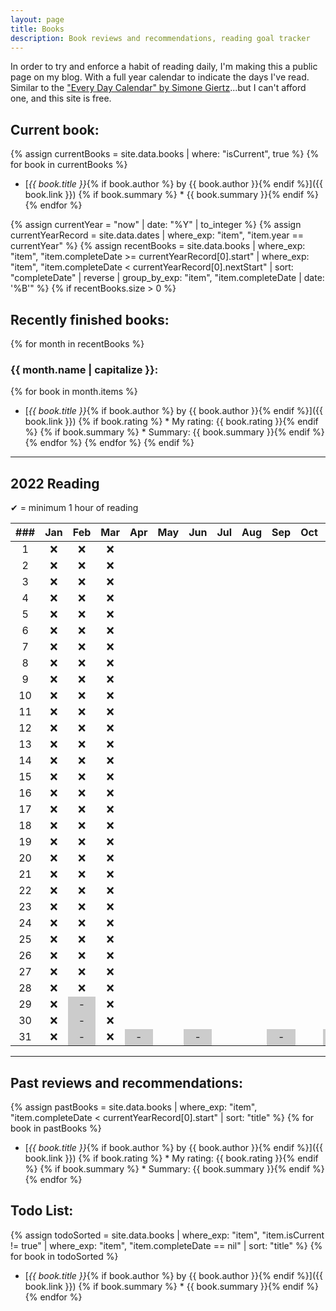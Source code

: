 ```yaml
---
layout: page
title: Books
description: Book reviews and recommendations, reading goal tracker
---
```


<style>
    li {
        margin-bottom: 5px;
    }

    /* non-existent days - MonthNum+1 */
    /* feb */
    table tbody tr:nth-child(29) td:nth-child(3), /* jekyll code to make conditional if leap year? lol */
    table tbody tr:nth-child(30) td:nth-child(3),
    table tbody tr:nth-child(31) td:nth-child(3),
    /* apr */
    table tbody tr:nth-child(31) td:nth-child(5),
    /* jun */
    table tbody tr:nth-child(31) td:nth-child(7),
    /* aug */
    table tbody tr:nth-child(31) td:nth-child(10),
    /* nov */
    table tbody tr:nth-child(31) td:nth-child(12) {
        background-color: #cccccc;
    }
</style>

In order to try and enforce a habit of reading daily, I'm making this a public page on my blog. With a full year calendar to indicate the days I've read. Similar to the ["Every Day Calendar" by Simone Giertz](https://www.simonegiertz.com/every-day-calendar)...but I can't afford one, and this site is free.

## Current book:
{% assign currentBooks = site.data.books | where: "isCurrent", true %}
{% for book in currentBooks %}
* [*{{ book.title }}*{% if book.author %} by {{ book.author }}{% endif %}]({{ book.link }})
{% if book.summary %}  * {{ book.summary }}{% endif %}
{% endfor %}

<!--
    What a mess...Jekyll does not handle dates very well. So I had to come up with this hack.
    I created a .yml file with just start and "nextStart" dates. For some reason, Jekyll does
    not have a way to convert a string to a date type, only the other way around. So I got around
    that using the .yml data file.

    Then I look up the date record corresponding to the current year and use those for filtering.
-->
{% assign currentYear = "now" | date: "%Y" | to_integer %}
{% assign currentYearRecord = site.data.dates | where_exp: "item", "item.year == currentYear" %}
{% assign recentBooks = site.data.books
        | where_exp: "item", "item.completeDate >= currentYearRecord[0].start"
        | where_exp: "item", "item.completeDate < currentYearRecord[0].nextStart"
        | sort: "completeDate" | reverse
        | group_by_exp: "item", "item.completeDate | date: '%B'"
%}
{% if recentBooks.size > 0 %}
## Recently finished books:

{% for month in recentBooks %}
### {{ month.name | capitalize }}:
{% for book in month.items %}
* [*{{ book.title }}*{% if book.author %} by {{ book.author }}{% endif %}]({{ book.link }})
{% if book.rating %}  * My rating: {{ book.rating }}{% endif %}
{% if book.summary %}  * Summary: {{ book.summary }}{% endif %}
{% endfor %}
{% endfor %}
{% endif %}

----

## 2022 Reading

✔ = minimum 1 hour of reading

| ###  | Jan  | Feb  | Mar  | Apr  | May  | Jun  | Jul  | Aug  | Sep  | Oct  | Nov  | Dec  |
| :--: | :--: | :--: | :--: | :--: | :--: | :--: | :--: | :--: | :--: | :--: | :--: | :--: |
|  1   |  ❌  |  ❌  |  ❌  |      |      |      |      |      |      |      |      |      |
|  2   |  ❌  |  ❌  |  ❌  |      |      |      |      |      |      |      |      |      |
|  3   |  ❌  |  ❌  |  ❌  |      |      |      |      |      |      |      |      |      |
|  4   |  ❌  |  ❌  |  ❌  |      |      |      |      |      |      |      |      |      |
|  5   |  ❌  |  ❌  |  ❌  |      |      |      |      |      |      |      |      |      |
|  6   |  ❌  |  ❌  |  ❌  |      |      |      |      |      |      |      |      |      |
|  7   |  ❌  |  ❌  |  ❌  |      |      |      |      |      |      |      |      |      |
|  8   |  ❌  |  ❌  |  ❌  |      |      |      |      |      |      |      |      |      |
|  9   |  ❌  |  ❌  |  ❌  |      |      |      |      |      |      |      |      |      |
|  10  |  ❌  |  ❌  |  ❌  |      |      |      |      |      |      |      |      |      |
|  11  |  ❌  |  ❌  |  ❌  |      |      |      |      |      |      |      |      |      |
|  12  |  ❌  |  ❌  |  ❌  |      |      |      |      |      |      |      |      |      |
|  13  |  ❌  |  ❌  |  ❌  |      |      |      |      |      |      |      |      |      |
|  14  |  ❌  |  ❌  |  ❌  |      |      |      |      |      |      |      |      |      |
|  15  |  ❌  |  ❌  |  ❌  |      |      |      |      |      |      |      |      |      |
|  16  |  ❌  |  ❌  |  ❌  |      |      |      |      |      |      |      |      |      |
|  17  |  ❌  |  ❌  |  ❌  |      |      |      |      |      |      |      |      |      |
|  18  |  ❌  |  ❌  |  ❌  |      |      |      |      |      |      |      |      |      |
|  19  |  ❌  |  ❌  |  ❌  |      |      |      |      |      |      |      |      |      |
|  20  |  ❌  |  ❌  |  ❌  |      |      |      |      |      |      |      |      |      |
|  21  |  ❌  |  ❌  |  ❌  |      |      |      |      |      |      |      |      |      |
|  22  |  ❌  |  ❌  |  ❌  |      |      |      |      |      |      |      |      |      |
|  23  |  ❌  |  ❌  |  ❌  |      |      |      |      |      |      |      |      |      |
|  24  |  ❌  |  ❌  |  ❌  |      |      |      |      |      |      |      |      |      |
|  25  |  ❌  |  ❌  |  ❌  |      |      |      |      |      |      |      |      |      |
|  26  |  ❌  |  ❌  |  ❌  |      |      |      |      |      |      |      |      |      |
|  27  |  ❌  |  ❌  |  ❌  |      |      |      |      |      |      |      |      |      |
|  28  |  ❌  |  ❌  |  ❌  |      |      |      |      |      |      |      |      |      |
|  29  |  ❌  |  -   |  ❌  |      |      |      |      |      |      |      |      |      |
|  30  |  ❌  |  -   |  ❌  |      |      |      |      |      |      |      |      |      |
|  31  |  ❌  |  -   |  ❌  |  -   |      |  -   |      |      |  -   |      |  -   |      |

----

## Past reviews and recommendations:

{% assign pastBooks = site.data.books
        | where_exp: "item", "item.completeDate < currentYearRecord[0].start"
        | sort: "title"
%}
{% for book in pastBooks %}
* [*{{ book.title }}*{% if book.author %} by {{ book.author }}{% endif %}]({{ book.link }})
{% if book.rating %}  * My rating: {{ book.rating }}{% endif %}
{% if book.summary %}  * Summary: {{ book.summary }}{% endif %}
{% endfor %}

## Todo List:

{% assign todoSorted = site.data.books
        | where_exp: "item", "item.isCurrent != true"
        | where_exp: "item", "item.completeDate == nil"
        | sort: "title"
%}
{% for book in todoSorted %}
* [*{{ book.title }}*{% if book.author %} by {{ book.author }}{% endif %}]({{ book.link }})
{% if book.summary %}  * {{ book.summary }}{% endif %}
{% endfor %}
